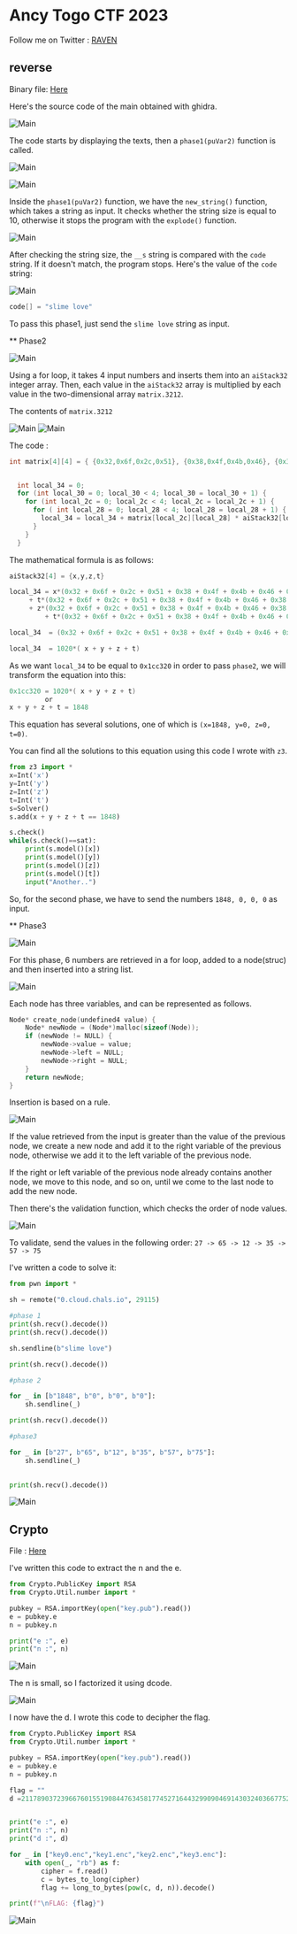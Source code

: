 # Ancy Togo CTF 2023

Follow me on Twitter : [RAVEN](https://twitter.com/w31rdr4v3n/)

## reverse

Binary file: [Here](datas/lab32)

Here's the source code of the main obtained with ghidra.

![Main](datas/main.png)

The code starts by displaying the texts, then a ```phase1(puVar2)``` function is called.

![Main](datas/phase1.png)

![Main](datas/new_string.png)

Inside the ```phase1(puVar2)``` function, we have the ```new_string()``` function, which takes a string as input.
It checks whether the string size is equal to 10, otherwise it stops the program with the ```explode()``` function.

![Main](datas/explode.png)

After checking the string size, the ```__s``` string is compared with the ```code``` string. If it doesn't match, the program stops.
Here's the value of the ```code``` string:

![Main](datas/code.png)

```c
code[] = "slime love"
```

To pass this phase1, just send the ```slime love``` string as input.

** Phase2

![Main](datas/phase2.png)

Using a for loop, it takes 4 input numbers and inserts them into an ```aiStack32``` integer array.
Then, each value in the ```aiStack32``` array is multiplied by each value in the two-dimensional array ```matrix.3212```.

The contents of ```matrix.3212```

![Main](datas/matrix.png)
![Main](datas/matrix0.png)

The code :

```c
int matrix[4][4] = { {0x32,0x6f,0x2c,0x51}, {0x38,0x4f,0x4b,0x46}, {0x38,0x37,0x42,0x59}, {0x0c,0x3b,0x45,0x30}};


  int local_34 = 0;
  for (int local_30 = 0; local_30 < 4; local_30 = local_30 + 1) {
    for (int local_2c = 0; local_2c < 4; local_2c = local_2c + 1) {
      for ( int local_28 = 0; local_28 < 4; local_28 = local_28 + 1) {
        local_34 = local_34 + matrix[local_2c][local_28] * aiStack32[local_30];
      }
    }
  }
 ```
The mathematical formula is as follows:

```c
aiStack32[4] = {x,y,z,t}

local_34 = x*(0x32 + 0x6f + 0x2c + 0x51 + 0x38 + 0x4f + 0x4b + 0x46 + 0x38 + 0x37 + 0x42 + 0x59 + 0x0c + 0x3b + 0x45 + 0x30) 
	 + t*(0x32 + 0x6f + 0x2c + 0x51 + 0x38 + 0x4f + 0x4b + 0x46 + 0x38 + 0x37 + 0x42 + 0x59 + 0x0c + 0x3b + 0x45 + 0x30)
	 + z*(0x32 + 0x6f + 0x2c + 0x51 + 0x38 + 0x4f + 0x4b + 0x46 + 0x38 + 0x37 + 0x42 + 0x59 + 0x0c + 0x3b + 0x45 + 0x30)
         + t*(0x32 + 0x6f + 0x2c + 0x51 + 0x38 + 0x4f + 0x4b + 0x46 + 0x38 + 0x37 + 0x42 + 0x59 + 0x0c + 0x3b + 0x45 + 0x30)

local_34  = (0x32 + 0x6f + 0x2c + 0x51 + 0x38 + 0x4f + 0x4b + 0x46 + 0x38 + 0x37 + 0x42 + 0x59 + 0x0c + 0x3b + 0x45 + 0x30)*( x + y + z +t)

local_34  = 1020*( x + y + z + t)
```

As we want ```local_34``` to be equal to ```0x1cc320``` in order to pass ```phase2```, we will transform the equation into this:

```c
0x1cc320 = 1020*( x + y + z + t) 
         or
x + y + z + t = 1848
```

This equation has several solutions, one of which is ```(x=1848, y=0, z=0, t=0)```.

You can find all the solutions to this equation using this code I wrote with ```z3```.

```python
from z3 import *
x=Int('x')
y=Int('y')
z=Int('z')
t=Int('t')
s=Solver()    
s.add(x + y + z + t == 1848)

s.check()
while(s.check()==sat):
	print(s.model()[x])
	print(s.model()[y])
	print(s.model()[z])
	print(s.model()[t])
	input("Another..")
```

So, for the second phase, we have to send the numbers ```1848, 0, 0, 0``` as input.

** Phase3

![Main](datas/phase3.png)

For this phase, 6 numbers are retrieved in a for loop, added to a node(struc) and then inserted into a string list.

![Main](datas/create_node.png)

Each node has three variables, and can be represented as follows.

```c
Node* create_node(undefined4 value) {
    Node* newNode = (Node*)malloc(sizeof(Node));
    if (newNode != NULL) {
        newNode->value = value;
        newNode->left = NULL;
        newNode->right = NULL;
    }
    return newNode;
}
```

Insertion is based on a rule.

![Main](datas/insert.png)

If the value retrieved from the input is greater than the value of the previous node, we create a new node and add it to the right variable of the previous node, otherwise we add it to the left variable of the previous node.

If the right or left variable of the previous node already contains another node, we move to this node, and so on, until we come to the last node to add the new node.

Then there's the validation function, which checks the order of node values.

![Main](datas/validate.png)

To validate, send the values in the following order: ```27 -> 65 -> 12 -> 35 -> 57 -> 75```

I've written a code to solve it:

```python
from pwn import *

sh = remote("0.cloud.chals.io", 29115)

#phase 1
print(sh.recv().decode())
print(sh.recv().decode())

sh.sendline(b"slime love")

print(sh.recv().decode())

#phase 2

for _ in [b"1848", b"0", b"0", b"0"]:
	sh.sendline(_)

print(sh.recv().decode())

#phase3

for _ in [b"27", b"65", b"12", b"35", b"57", b"75"]:
	sh.sendline(_)
	

print(sh.recv().decode())
```

![Main](datas/lab32.png)

## Crypto

File : [Here](datas/Crypto.zip)

I've written this code to extract the n and the e.

```python
from Crypto.PublicKey import RSA
from Crypto.Util.number import *

pubkey = RSA.importKey(open("key.pub").read())
e = pubkey.e
n = pubkey.n

print("e :", e)
print("n :", n)
```

![Main](datas/ne.png)

The n is small, so I factorized it using dcode.

![Main](datas/dcode.png)

I now have the d.
I wrote this code to decipher the flag.

```python
from Crypto.PublicKey import RSA
from Crypto.Util.number import *

pubkey = RSA.importKey(open("key.pub").read())
e = pubkey.e
n = pubkey.n

flag = ""
d =21178903723966760155190844763458177452716443299090469143032403667752371418657


print("e :", e)
print("n :", n)
print("d :", d)

for _ in ["key0.enc","key1.enc","key2.enc","key3.enc"]:
	with open(_, "rb") as f:
		cipher = f.read()
		c = bytes_to_long(cipher)
		flag += long_to_bytes(pow(c, d, n)).decode()

print(f"\nFLAG: {flag}")

```

![Main](datas/key.png)
